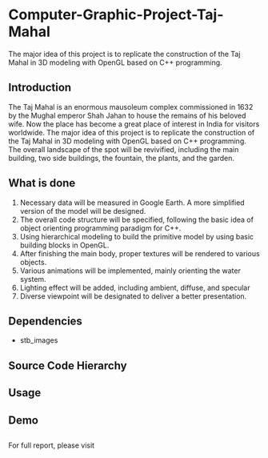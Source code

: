 # Computer-Graphic-Project-Taj-Mahal
The major idea of  this project is to replicate the construction of the Taj Mahal in 3D modeling with  OpenGL based on C++ programming.

## Introduction
The Taj Mahal is an enormous mausoleum complex commissioned in 1632 by the 
Mughal emperor Shah Jahan to house the remains of his beloved wife. Now the place 
has become a great place of interest in India for visitors worldwide. The major idea of 
this project is to replicate the construction of the Taj Mahal in 3D modeling with 
OpenGL based on C++ programming.
The overall landscape of the spot will be revivified, including the main building, two 
side buildings, the fountain, the plants, and the garden.

## What is done
1. Necessary data will be measured in Google Earth. A more simplified version of the 
model will be designed. 
2. The overall code structure will be specified, following the basic idea of object 
orienting programming paradigm for C++. 
3. Using hierarchical modeling to build the primitive model by using basic building 
blocks in OpenGL. 
4. After finishing the main body, proper textures will be rendered to various objects. 
5. Various animations will be implemented, mainly orienting the water system. 
6. Lighting effect will be added, including ambient, diffuse, and specular
7. Diverse viewpoint will be designated to deliver a better presentation.

## Dependencies
* stb_images

## Source Code Hierarchy

## Usage

## Demo

##
For full report, please visit 
